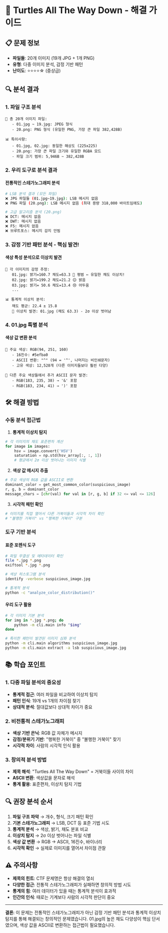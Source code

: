 # 🐢 Turtles All The Way Down - 해결 가이드

## 📋 문제 정보
- **파일들**: 20개 이미지 (19개 JPG + 1개 PNG)
- **유형**: 다중 이미지 분석, 감정 기반 패턴
- **난이도**: ⭐⭐⭐⭐☆ (중상급)

## 🔍 분석 결과

### 1. 파일 구조 분석
```
📁 총 20개 이미지 파일:
   - 01.jpg ~ 19.jpg: JPEG 형식
   - 20.png: PNG 형식 (유일한 PNG, 가장 큰 파일 382,428B)

📊 특이사항:
   - 01.jpg, 02.jpg: 동일한 해상도 (225x225)
   - 20.png: 가장 큰 파일 크기와 유일한 RGBA 모드
   - 파일 크기 범위: 5,946B ~ 382,428B
```

### 2. 우리 도구로 분석 결과

#### 전통적인 스테가노그래피 분석
```bash
# LSB 분석 결과 (모든 파일)
❌ JPG 파일들 (01.jpg~19.jpg): LSB 메시지 없음
❌ PNG 파일 (20.png): LSB 메시지 없음 (최대 용량 318,000 바이트임에도)

# 고급 알고리즘 분석 (20.png)
❌ DCT: 메시지 없음
❌ DWT: 메시지 없음  
❌ F5: 메시지 없음
❌ 브루트포스: 메시지 감지 안됨
```

### 3. 감정 기반 패턴 분석 - 핵심 발견!

#### 색상 특성 분석으로 이상치 발견
```
🎨 각 이미지의 감정 추정:
   01.jpg: 밝기=160.7 채도=63.3 🙂 평범 ← 유일한 채도 이상치!
   02.jpg: 밝기=199.2 채도=21.2 😊 밝음
   03.jpg: 밝기= 50.6 채도=13.4 😢 어두움
   ...

📊 통계적 이상치 분석:
   채도 평균: 22.4 ± 15.8
   🚨 이상치 발견: 01.jpg (채도 63.3) - 2σ 이상 벗어남
```

### 4. 01.jpg 특별 분석

#### 색상 값 변환 분석
```
🎯 주요 색상: RGB(94, 251, 160)
   - 16진수: #5efba0
   - ASCII 변환: "^" (94 = '^', 나머지는 비인쇄문자)
   - 고유 색상: 12,528개 (다른 이미지들보다 훨씬 다양)

🌈 다른 주요 색상들에서 추가 ASCII 문자 발견:
   - RGB(183, 235, 38) → '&' 포함
   - RGB(183, 234, 41) → ')' 포함
```

## 🛠️ 해결 방법

### 수동 분석 접근법

1. **통계적 이상치 탐지**
```python
# 각 이미지의 채도 표준편차 계산
for image in images:
    hsv = image.convert('HSV')
    saturation = np.std(hsv_array[:, :, 1])
    # 평균에서 2σ 이상 벗어나는 이미지 식별
```

2. **색상 값 메시지 추출**
```python
# 주요 색상의 RGB 값을 ASCII로 변환
dominant_color = get_most_common_color(suspicious_image)
r, g, b = dominant_color
message_chars = [chr(val) for val in [r, g, b] if 32 <= val <= 126]
```

3. **시각적 패턴 확인**
```bash
# 이미지를 직접 열어서 다른 거북이들과 시각적 차이 확인
# "불행한 거북이" vs "행복한 거북이" 구분
```

### 도구 기반 분석

#### 표준 포렌식 도구
```bash
# 파일 무결성 및 메타데이터 확인
file *.jpg *.png
exiftool *.jpg *.png

# 색상 히스토그램 분석
identify -verbose suspicious_image.jpg

# 통계적 분석
python -c "analyze_color_distribution()"
```

#### 우리 도구 활용
```bash
# 각 이미지 기본 분석
for img in *.jpg *.png; do
    python -m cli.main info "$img"
done

# 특이한 패턴이 발견된 이미지 심화 분석
python -m cli.main algorithms suspicious_image.jpg
python -m cli.main extract -a lsb suspicious_image.jpg
```

## 📚 학습 포인트

### 1. 다중 파일 분석의 중요성
- **통계적 접근**: 여러 파일을 비교하여 이상치 탐지
- **패턴 인식**: 19개 vs 1개의 차이점 찾기
- **상대적 분석**: 절대값보다 상대적 차이가 중요

### 2. 비전통적 스테가노그래피
- **색상 기반 은닉**: RGB 값 자체가 메시지
- **감정/분위기 기반**: "행복한 거북이" 중 "불행한 거북이" 찾기
- **시각적 차이**: 사람의 시각적 인식 활용

### 3. 창의적 분석 방법
- **제목 해석**: "Turtles All The Way Down" = 거북이들 사이의 차이
- **ASCII 변환**: 색상값을 문자로 해석
- **통계 활용**: 표준편차, 이상치 탐지 기법

## 🔍 권장 분석 순서

1. **파일 구조 파악** → 개수, 형식, 크기 패턴 확인
2. **기본 스테가노그래피** → LSB, DCT 등 표준 기법 시도  
3. **통계적 분석** → 색상, 밝기, 채도 분포 비교
4. **이상치 탐지** → 2σ 이상 벗어나는 파일 식별
5. **색상 값 변환** → RGB → ASCII, 16진수, 바이너리
6. **시각적 확인** → 실제로 이미지를 열어서 차이점 관찰

## ⚠️ 주의사항

- **제목의 힌트**: CTF 문제명은 항상 해결의 열쇠
- **다양한 접근**: 전통적 스테가노그래피가 실패하면 창의적 방법 시도
- **통계의 힘**: 여러 데이터가 있을 때는 통계적 분석이 효과적
- **인간의 인식**: 때로는 기계보다 사람의 시각적 판단이 중요

---

**결론**: 이 문제는 전통적인 스테가노그래피가 아닌 감정 기반 패턴 분석과 통계적 이상치 탐지를 통해 해결되는 창의적인 문제였습니다. 01.jpg의 높은 채도 다양성이 핵심 단서였으며, 색상 값을 ASCII로 변환하는 접근법이 필요했습니다.